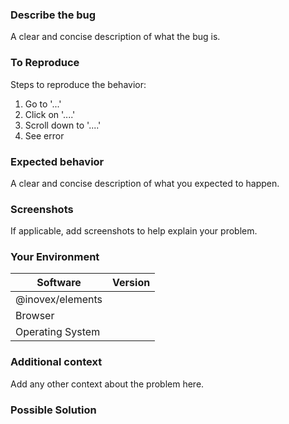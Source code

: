 ### Describe the bug
A clear and concise description of what the bug is.

### To Reproduce
Steps to reproduce the behavior:
1. Go to '...'
2. Click on '....'
3. Scroll down to '....'
4. See error

### Expected behavior
A clear and concise description of what you expected to happen.

### Screenshots
If applicable, add screenshots to help explain your problem.

### Your Environment
<!-- Please fill out the table below --> 

| Software | Version |
| -------- | ------- |
| @inovex/elements |
| Browser |
| Operating System |

### Additional context
Add any other context about the problem here.

### Possible Solution
<!-- If you have already found a possible solution to the issue, please describe it here -->
